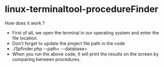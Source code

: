 # linux-terminaltool-procedureFinder

How does it work ? 

- First of all, we open the terminal in our operating system and enter the file location.
- Don't forget to update the project file path in the code
- ./Spfinder.php --path=<projectName> --database=<databaseName>
- When you run the above code, it will print the results on the screen by comparing between procedures.
